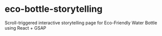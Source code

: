 # eco-bottle-storytelling
Scroll-triggered interactive storytelling page for Eco-Friendly Water Bottle using React + GSAP
